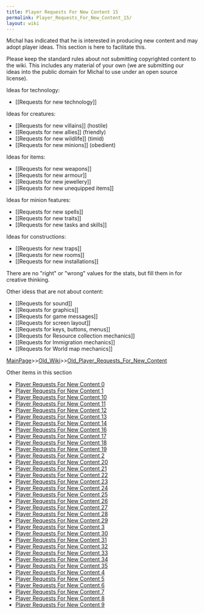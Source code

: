 ```yaml
---
title: Player Requests For New Content 15
permalink: Player_Requests_For_New_Content_15/
layout: wiki
---
```

Michal has indicated that he is interested in producing new content and may adopt player ideas. This section is here to facilitate this.

Please keep the standard rules about not submitting copyrighted content to the wiki. This includes any material of your own (we are submitting our ideas into the public domain for Michal to use under an open source license).

Ideas for technology:
* [[Requests for new technology]]

Ideas for creatures:
* [[Requests for new villains]]  (hostile)
* [[Requests for new allies]]    (friendly)
* [[Requests for new wildlife]]  (timid)
* [[Requests for new minions]]   (obedient)

Ideas for items:
* [[Requests for new weapons]]
* [[Requests for new armour]]
* [[Requests for new jewellery]]
* [[Requests for new unequipped items]]

Ideas for minion features:
* [[Requests for new spells]]
* [[Requests for new traits]]
* [[Requests for new tasks and skills]]

Ideas for constructions:
* [[Requests for new traps]]
* [[Requests for new rooms]]
* [[Requests for new installations]]

There are no &quot;right&quot; or &quot;wrong&quot; values for the stats, but fill them in for creative thinking.



Other idess that are not about content:
* [[Requests for sound]]
* [[Requests for graphics]]
* [[Requests for game messages]]
* [[Requests for screen layout]]
* [[Requests for keys, buttons, menus]]
* [[Requests for Resource collection mechanics]]
* [[Requests for Immigration mechanics]]
* [[Requests for World map mechanics]]

[MainPage](/keeperrl_wiki/ "wikilink")>>[Old_Wiki](/keeperrl_wiki/Old_Wiki "wikilink")>>[Old_Player_Requests_For_New_Content](/keeperrl_wiki/Old_Player_Requests_For_New_Content "wikilink")

Other items in this section
-    [Player Requests For New Content 0](/keeperrl_wiki/Player_Requests_For_New_Content_0 "wikilink")
-    [Player Requests For New Content 1](/keeperrl_wiki/Player_Requests_For_New_Content_1 "wikilink")
-    [Player Requests For New Content 10](/keeperrl_wiki/Player_Requests_For_New_Content_10 "wikilink")
-    [Player Requests For New Content 11](/keeperrl_wiki/Player_Requests_For_New_Content_11 "wikilink")
-    [Player Requests For New Content 12](/keeperrl_wiki/Player_Requests_For_New_Content_12 "wikilink")
-    [Player Requests For New Content 13](/keeperrl_wiki/Player_Requests_For_New_Content_13 "wikilink")
-    [Player Requests For New Content 14](/keeperrl_wiki/Player_Requests_For_New_Content_14 "wikilink")
-    [Player Requests For New Content 16](/keeperrl_wiki/Player_Requests_For_New_Content_16 "wikilink")
-    [Player Requests For New Content 17](/keeperrl_wiki/Player_Requests_For_New_Content_17 "wikilink")
-    [Player Requests For New Content 18](/keeperrl_wiki/Player_Requests_For_New_Content_18 "wikilink")
-    [Player Requests For New Content 19](/keeperrl_wiki/Player_Requests_For_New_Content_19 "wikilink")
-    [Player Requests For New Content 2](/keeperrl_wiki/Player_Requests_For_New_Content_2 "wikilink")
-    [Player Requests For New Content 20](/keeperrl_wiki/Player_Requests_For_New_Content_20 "wikilink")
-    [Player Requests For New Content 21](/keeperrl_wiki/Player_Requests_For_New_Content_21 "wikilink")
-    [Player Requests For New Content 22](/keeperrl_wiki/Player_Requests_For_New_Content_22 "wikilink")
-    [Player Requests For New Content 23](/keeperrl_wiki/Player_Requests_For_New_Content_23 "wikilink")
-    [Player Requests For New Content 24](/keeperrl_wiki/Player_Requests_For_New_Content_24 "wikilink")
-    [Player Requests For New Content 25](/keeperrl_wiki/Player_Requests_For_New_Content_25 "wikilink")
-    [Player Requests For New Content 26](/keeperrl_wiki/Player_Requests_For_New_Content_26 "wikilink")
-    [Player Requests For New Content 27](/keeperrl_wiki/Player_Requests_For_New_Content_27 "wikilink")
-    [Player Requests For New Content 28](/keeperrl_wiki/Player_Requests_For_New_Content_28 "wikilink")
-    [Player Requests For New Content 29](/keeperrl_wiki/Player_Requests_For_New_Content_29 "wikilink")
-    [Player Requests For New Content 3](/keeperrl_wiki/Player_Requests_For_New_Content_3 "wikilink")
-    [Player Requests For New Content 30](/keeperrl_wiki/Player_Requests_For_New_Content_30 "wikilink")
-    [Player Requests For New Content 31](/keeperrl_wiki/Player_Requests_For_New_Content_31 "wikilink")
-    [Player Requests For New Content 32](/keeperrl_wiki/Player_Requests_For_New_Content_32 "wikilink")
-    [Player Requests For New Content 33](/keeperrl_wiki/Player_Requests_For_New_Content_33 "wikilink")
-    [Player Requests For New Content 34](/keeperrl_wiki/Player_Requests_For_New_Content_34 "wikilink")
-    [Player Requests For New Content 35](/keeperrl_wiki/Player_Requests_For_New_Content_35 "wikilink")
-    [Player Requests For New Content 4](/keeperrl_wiki/Player_Requests_For_New_Content_4 "wikilink")
-    [Player Requests For New Content 5](/keeperrl_wiki/Player_Requests_For_New_Content_5 "wikilink")
-    [Player Requests For New Content 6](/keeperrl_wiki/Player_Requests_For_New_Content_6 "wikilink")
-    [Player Requests For New Content 7](/keeperrl_wiki/Player_Requests_For_New_Content_7 "wikilink")
-    [Player Requests For New Content 8](/keeperrl_wiki/Player_Requests_For_New_Content_8 "wikilink")
-    [Player Requests For New Content 9](/keeperrl_wiki/Player_Requests_For_New_Content_9 "wikilink")
